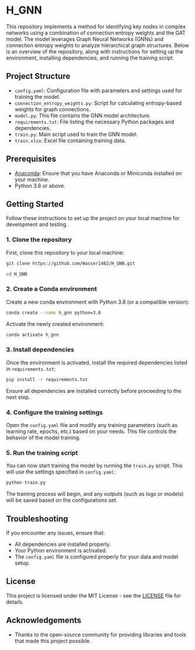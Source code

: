 
# H_GNN

This repository implements a method for identifying key nodes in complex networks using a combination of connection entropy weights and the GAT model. The model leverages Graph Neural Networks (GNNs) and connection entropy weights to analyze hierarchical graph structures. Below is an overview of the repository, along with instructions for setting up the environment, installing dependencies, and running the training script.

## Project Structure

- `config.yaml`: Configuration file with parameters and settings used for training the model.
- `connection_entropy_weights.py`: Script for calculating entropy-based weights for graph connections.
- `model.py`: This file contains the GNN model architecture.
- `requirements.txt`: File listing the necessary Python packages and dependencies.
- `train.py`: Main script used to train the GNN model.
- `train.xlsx`: Excel file containing training data.

## Prerequisites

- [Anaconda](https://www.anaconda.com/products/distribution): Ensure that you have Anaconda or Miniconda installed on your machine.
- Python 3.8 or above.

## Getting Started

Follow these instructions to set up the project on your local machine for development and testing.

### 1. Clone the repository

First, clone this repository to your local machine:

```bash
git clone https://github.com/Wasser1462/H_GNN.git
```

```bash
cd H_GNN
```

### 2. Create a Conda environment

Create a new conda environment with Python 3.8 (or a compatible version):

```bash
conda create --name h_gnn python=3.8
```

Activate the newly created environment:

```bash
conda activate h_gnn
```

### 3. Install dependencies

Once the environment is activated, install the required dependencies listed in `requirements.txt`:

```bash
pip install -r requirements.txt
```

Ensure all dependencies are installed correctly before proceeding to the next step.

### 4. Configure the training settings

Open the `config.yaml` file and modify any training parameters (such as learning rate, epochs, etc.) based on your needs. This file controls the behavior of the model training.

### 5. Run the training script

You can now start training the model by running the `train.py` script. This will use the settings specified in `config.yaml`:

```bash
python train.py
```

The training process will begin, and any outputs (such as logs or models) will be saved based on the configurations set.



## Troubleshooting

If you encounter any issues, ensure that:
- All dependencies are installed properly.
- Your Python environment is activated.
- The `config.yaml` file is configured properly for your data and model setup.

## License

This project is licensed under the MIT License - see the [LICENSE](LICENSE) file for details.

## Acknowledgements

- Thanks to the open-source community for providing libraries and tools that made this project possible.
